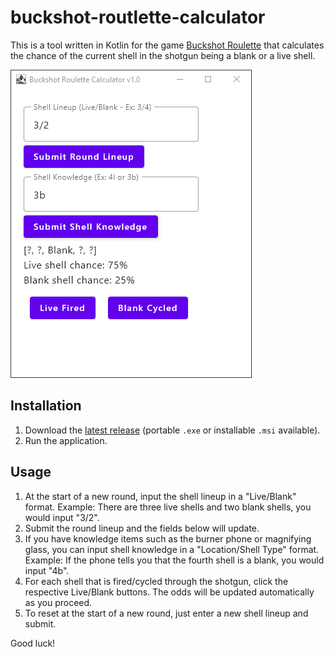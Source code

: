 # buckshot-routlette-calculator

This is a tool written in Kotlin for the
game [Buckshot Roulette](https://store.steampowered.com/app/2835570/Buckshot_Roulette/)
that calculates the chance of the current shell in the shotgun being a blank or a
live shell.

![image](./bsrExample.png)

## Installation

1. Download
   the [latest release](https://github.com/actual-kwarter/buckshot-routlette-calculator/releases)
   (portable `.exe` or installable `.msi` available).
2. Run the application.

## Usage

1. At the start of a new round, input the shell lineup in a "Live/Blank" format.
   Example: There are three live shells and two blank shells, you would input
   "3/2".
2. Submit the round lineup and the fields below will update.
3. If you have knowledge items such as the burner phone or magnifying glass, you can
   input shell knowledge in a "Location/Shell Type" format. Example: If the phone
   tells you that the fourth shell is a blank, you would input "4b".
4. For each shell that is fired/cycled through the shotgun, click the respective
   Live/Blank buttons. The odds will be updated automatically as you proceed.
5. To reset at the start of a new round, just enter a new shell lineup and submit.

Good luck!
